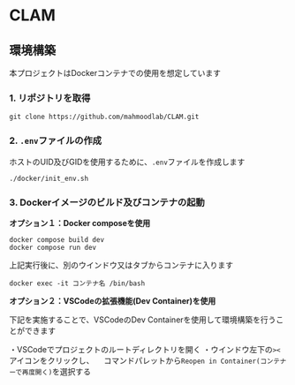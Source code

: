 # CLAM
## 環境構築

本プロジェクトはDockerコンテナでの使用を想定しています

### 1. リポジトリを取得

```console
git clone https://github.com/mahmoodlab/CLAM.git
```

### 2. `.env`ファイルの作成

ホストのUID及びGIDを使用するために、`.env`ファイルを作成します

```console
./docker/init_env.sh
```

### 3. Dockerイメージのビルド及びコンテナの起動

**オプション１：Docker composeを使用**

```console
docker compose build dev
docker compose run dev
```

上記実行後に、別のウインドウ又はタブからコンテナに入ります

```console
docker exec -it コンテナ名 /bin/bash
```

**オプション２：VSCodeの拡張機能(Dev Container)を使用**

下記を実施することで、VSCodeのDev Containerを使用して環境構築を行うことができます

・VSCodeでプロジェクトのルートディレクトリを開く
・ウインドウ左下の`><`アイコンをクリックし、
　コマンドパレットから`Reopen in Container(コンテナーで再度開く)`を選択する

